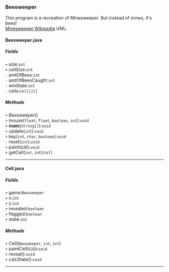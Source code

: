 ### Beesweeper
This program is a recreation of Minesweeper. But instead of mines, it's bees!  
[Minesweeper Wikipedia](https://en.wikipedia.org/wiki/Minesweeper_(video_game))  
UML:
#### Beesweeper.java
##### Fields
`+` size:`int`  
`+` cellSize:`int`  
`-` amtOfBees:`int`  
`-` amtOfBeesCaught:`int`  
`-` winState:`int`  
`-` cells:`Cell[][]`  
##### Methods
`+` Beesweeper()  
`+` mouse(`float`, `float`, `boolean`, `int`):`void`  
`+` **main**(`String[]`):`void`  
`+` update(`int`):`void`  
`+` key(`int`, `char`, `boolean`):`void`  
`-` reset(`int`):`void`  
`+` paint(`G2D`):`void`  
`+` getCell(`int`, `int`):`Cell`
***
#### Cell.java
##### Fields
`+` game:`Beesweeper`  
`+` x:`int`  
`+` y:`int`  
`+` revealed:`boolean`  
`+` flagged:`boolean`  
`+` state:`int`  
##### Methods
`+` Cell(`Beesweeper`, `int`, `int`)  
`+` paintCell(`G2D`):`void`  
`+` reveal():`void`  
`+` calcState():`void`
***